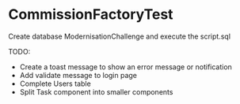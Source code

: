 # CommissionFactoryTest

Create database ModernisationChallenge and execute the script.sql

TODO:
- Create a toast message to show an error message or notification
- Add validate message to login page
- Complete Users table
- Split Task component into smaller components
